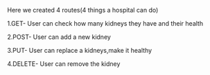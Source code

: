 Here we created 4 routes(4 things a hospital can do)

1.GET- User can check how many kidneys they have and their health

2.POST- User can add a new kidney

3.PUT- User can replace a kidneys,make it healthy

4.DELETE- User can remove the kidney
